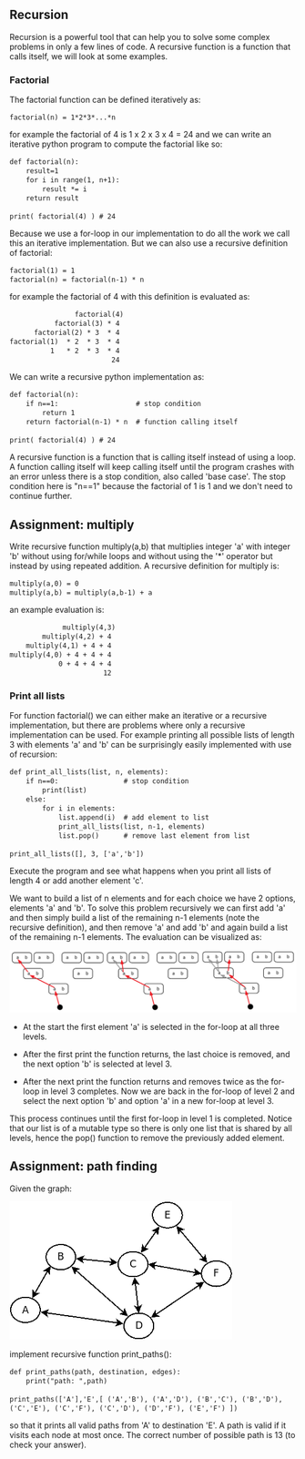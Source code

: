 ## Recursion

Recursion is a powerful tool that can help you to solve some complex
problems in only a few lines of code. A recursive function is a
function that calls itself, we will look at some examples.

### Factorial

The factorial function can be defined iteratively as:

    factorial(n) = 1*2*3*...*n

for example the factorial of 4 is 1 x 2 x 3 x 4 = 24 and we can write
an iterative python program to compute the factorial like so:

    def factorial(n):
        result=1
        for i in range(1, n+1):
            result *= i
        return result
        
    print( factorial(4) ) # 24

Because we use a for-loop in our implementation to do all the work we
call this an iterative implementation. But we can also use a recursive
definition of factorial:

    factorial(1) = 1
    factorial(n) = factorial(n-1) * n

for example the factorial of 4 with this definition is evaluated as:

                    factorial(4)
               factorial(3) * 4
          factorial(2) * 3  * 4
    factorial(1)  * 2  * 3  * 4
              1   * 2  * 3  * 4
                             24

We can write a recursive python implementation as:

    def factorial(n):
        if n==1:                   # stop condition
            return 1
        return factorial(n-1) * n  # function calling itself
        
    print( factorial(4) ) # 24

A recursive function is a function that is calling itself instead of
using a loop. A function calling itself will keep calling itself until
the program crashes with an error unless there is a stop condition,
also called 'base case'. The stop condition here is "n==1" because the
factorial of 1 is 1 and we don't need to continue further.

## Assignment: multiply

Write recursive function multiply(a,b) that multiplies integer 'a'
with integer 'b' without using for/while loops and without using the
'*' operator but instead by using repeated addition. A recursive
definition for multiply is:

    multiply(a,0) = 0
    multiply(a,b) = multiply(a,b-1) + a

an example evaluation is:

                 multiply(4,3)
            multiply(4,2) + 4
        multiply(4,1) + 4 + 4
    multiply(4,0) + 4 + 4 + 4
                0 + 4 + 4 + 4
                           12

### Print all lists

For function factorial() we can either make an iterative or a
recursive implementation, but there are problems where only a
recursive implementation can be used. For example printing all
possible lists of length 3 with elements 'a' and 'b' can be
surprisingly easily implemented with use of recursion:

    def print_all_lists(list, n, elements):
        if n==0:                # stop condition
            print(list)
        else:
            for i in elements:
                list.append(i)  # add element to list
                print_all_lists(list, n-1, elements)
                list.pop()      # remove last element from list
    
    print_all_lists([], 3, ['a','b'])

Execute the program and see what happens when you print all lists of
length 4 or add another element 'c'.

We want to build a list of n elements and for each choice we have 2
options, elements 'a' and 'b'. To solve this problem recursively we
can first add 'a' and then simply build a list of the remaining n-1
elements (note the recursive definition), and then remove 'a' and add
'b' and again build a list of the remaining n-1 elements. The
evaluation can be visualized as:

![](recursive_list.png)

- At the start the first element 'a' is selected in the for-loop at
all three levels.

- After the first print the function returns, the last choice is
removed, and the next option 'b' is selected at level 3.

- After the next print the function returns and removes twice as the
for-loop in level 3 completes. Now we are back in the for-loop of
level 2 and select the next option 'b' and option 'a' in a new
for-loop at level 3.

This process continues until the first for-loop in level 1 is
completed. Notice that our list is of a mutable type so there is only
one list that is shared by all levels, hence the pop() function to
remove the previously added element.

## Assignment: path finding

Given the graph:

![](graph.png)

implement recursive function print_paths():

    def print_paths(path, destination, edges):
        print("path: ",path)

    print_paths(['A'],'E',[ ('A','B'), ('A','D'), ('B','C'), ('B','D'), ('C','E'), ('C','F'), ('C','D'), ('D','F'), ('E','F') ])

so that it prints all valid paths from 'A' to destination 'E'. A path
is valid if it visits each node at most once. The correct number of
possible path is 13 (to check your answer).
